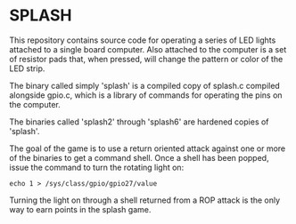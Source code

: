 # SPLASH

This repository contains source code for operating a series of LED lights attached to a single board computer. Also attached to the computer is a set of resistor pads that, when pressed, will change the pattern or color of the LED strip. 

The binary called simply 'splash' is a compiled copy of splash.c compiled alongside gpio.c, which is a library of commands for operating the pins on the computer.

The binaries called 'splash2' through 'splash6' are hardened copies of 'splash'.

The goal of the game is to use a return oriented attack against one or more of the binaries to get a command shell. Once a shell has been popped, issue the command to turn the rotating light on:
```
echo 1 > /sys/class/gpio/gpio27/value
```
Turning the light on through a shell returned from a ROP attack is the only way to earn points in the splash game. 